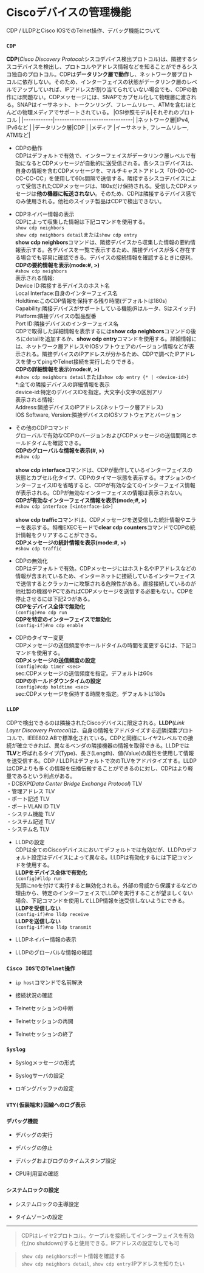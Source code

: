 # Ciscoデバイスの管理機能
CDP / LLDPとCisco IOSでのTelnet操作、デバッグ機能について

### `CDP`
**CDP**(*Cisco Discovery Protocol*:シスコデバイス検出プロトコル)は、隣接するシスコデバイスを検出し、プロトコルやアドレス情報などを知ることができるシスコ独自のプロトコル。CDPは**データリンク層で動作**し、ネットワーク層プロトコルに依存しない。そのため、インターフェイスの状態がデータリンク層のレベルでアップしていれば、IPアドレスが割り当てられていない場合でも、CDPの動作には問題ない。CDPメッセージには、SNAPでカプセル化して物理層に渡される。SNAPはイーサネット、トークンリング、フレームリレー、ATMを含むほとんどの物理メディアでサポートされている。
|OSI参照モデル|それぞれのプロトコル                |
|------------|--------------------------------|
|ネットワーク層|IPv4, IPv6など                   |
|データリンク層|CDP                             |
|メディア     |イーサネット, フレームリレー, ATMなど|

- CDPの動作  
CDPはデフォルトで有効で、インターフェイスがデータリンク層レベルで有効になるとCDPメッセージが自動的に送受信される。各シスコデバイスは、自身の情報を含むCDPメッセージを、マルチキャストアドレス「01-00-0C-CC-CC-CC」を使用して60s間隔で送信する。隣接するシスコデバイスによって受信されたCDPメッセージは、180sだけ保持される。受信したCDPメッセージは**他の機器に転送されない**。そのため、CDPは隣接するデバイス感でのみ使用される。他社のスイッチ製品はCDPで検出できない。

- CDPネイバー情報の表示  
CDPによって収集した情報は下記コマンドを使用する。  
`show cdp neighbors`  
`show cdp neighbors detail`または`show cdp entry`  
**show cdp neighbors**コマンドは、隣接デバイスから収集した情報の要約情報表示する。各デバイスを一覧で表示するため、隣接デバイスが多く存在する場合でも容易に確認できる。デバイスの接続情報を確認するときに便利。  
**CDPの要約情報を表示(mode:#, >)**  
`#show cdp neighbors`  
表示される情報:  
Device ID:隣接するデバイスのホスト名  
Local Interface:自身のインターフェイス名  
Holdtime:このCDP情報を保持する残り時間(デフォルトは180s)  
Capability:隣接デバイスがサポートしている機能(Rはルータ、Sはスイッチ)  
Platform:隣接デバイスの製品型番  
Port ID:隣接デバイスのインターフェイス名  
CDPで取得した詳細情報を表示するには**show cdp neighbors**コマンドの後ろにdetailを追加するか、**show cdp entry**コマンドを使用する。詳細情報には、ネットワーク層アドレスやIOSソフトウェアのバージョン情報などが表示される。隣接デバイスのIPアドレスが分かるため、CDPで調べたIPアドレスを使ってpingやTelnet接続を実行したりできる。  
**CDPの詳細情報を表示(mode:#, >)**  
`#show cdp neighbors detail`または`show cdp entry {* | <device-id>}`  
*:全ての隣接デバイスの詳細情報を表示  
device-id:特定のデバイスIDを指定。大文字小文字の区別アリ  
表示される情報:  
Address:隣接デバイスのIPアドレス(ネットワーク層アドレス)  
IOS Software, Version:隣接デバイスのIOSソフトウェアとバージョン

- その他のCDPコマンド  
グローバルで有効なCDPのバージョンおよびCDPメッセージの送信間隔とホールドタイムを確認できる。  
**CDPのグローバルな情報を表示(#, >)**  
`#show cdp`</br></br>
**show cdp interface**コマンドは、CDPが動作しているインターフェイスの状態とカプセル化タイプ、CDPのタイマー状態を表示する。オプションのインターフェイスIDを省略すると、CDPが有効な全てのインターフェイス情報が表示される。CDPが無効なインターフェイスの情報は表示されない。  
**CDPが有効なインターフェイス情報を表示(mode;#, >)**  
`#show cdp interface [<interface-id>]`</br></br>
**show cdp traffic**コマンドは、CDPメッセージを送受信した統計情報やエラーを表示する。特権EXECモードで**clear cdp counters**コマンドでCDPの統計情報をクリアすることができる。  
**CDPメッセージの統計情報を表示(mode:#, >)**  
`#show cdp traffic`

- CDPの無効化  
CDPはデフォルトで有効。CDPメッセージにはホスト名やIPアドレスなどの情報が含まれているため、インターネットに接続しているインターフェイスで送信するとクラッカーに攻撃される危険性がある。直接接続しているのが他社製の機器やPCであればCDPメッセージを送信する必要もない。CDPを停止させるには下記2つがある。  
**CDPをデバイス全体で無効化**  
`(config)#no cdp run`  
**CDPを特定のインターフェイスで無効化**  
`(config-if)#no cdp enable`

- CDPのタイマー変更  
CDPメッセージの送信頻度やホールドタイムの時間を変更するには、下記コマンドを使用する。  
**CDPメッセージの送信頻度の設定**  
`(config)#cdp timer <sec>`  
sec:CDPメッセージの送信頻度を指定。デフォルトは60s  
**CDPのホールドダウンタイムの設定**  
`(config)#cdp holdtime <sec>`  
sec:CDPメッセージを保持する時間を指定。デフォルトは180s

### `LLDP`
CDPで検出できるのは隣接されたCiscoデバイスに限定される。**LLDP**(*Link Layer Discovery Protocol*)は、自身の情報をアドバタイズする近隣探索プロトコルで、IEEE802.ABで標準化されている。CDPと同様にレイヤ2レベルでの接続が確立できれば、異なるベンダの隣接機器の情報を取得できる。LLDPでは**TLV**と呼ばれるタイプ(Type)、長さ(Length)、値(Value)の属性を使用して情報を送受信する。CDP / LLDPはデフォルトで次のTLVをアドバタイズする。LLDPはCDPよりも多くの情報を伝播伝搬することができるのに対し、CDPはより軽量であるという利点がある。  
・DCBXP(*Data Center Bridge Exchange Protocol*) TLV  
・管理アドレス TLV  
・ポート記述 TLV  
・ポートVLAN ID TLV  
・システム機能 TLV  
・システム記述 TLV  
・システム名 TLV

- LLDPの設定  
CDPは全てのCiscoデバイスにおいてデフォルトでは有効だが、LLDPのデフォルト設定はデバイスによって異なる。LLDPは有効化するには下記コマンドを使用する。  
**LLDPをデバイス全体で有効化**  
`(config)#lldp run`  
先頭にnoを付けて実行すると無効化される。外部の脅威から保護するなどの理由から、特定のインターフェイスでLLDPを実行することが望ましくない場合、下記コマンドを使用してLLDP情報を送受信しないようにできる。  
**LLDPを受信しない**  
`(config-if)#no lldp receive`  
**LLDPを送信しない**  
`(config-if)#no lldp transmit`

- LLDPネイバー情報の表示

- LLDPのグローバルな情報の確認

### `Cisco IOSでのTelnet操作`

- `ip host`コマンドで名前解決

- 接続状況の確認

- Telnetセッションの中断

- Telnetセッションの再開

- Telnetセッションの終了

### `Syslog`

- Syslogメッセージの形式

- Syslogサーバの設定

- ロギングバッファの設定

### `VTY(仮装端末)回線へのログ表示`

### `デバッグ機能`

- デバッグの実行

- デバッグの停止

- デバッグおよびログのタイムスタンプ設定

- CPU利用室の確認

### `システムロックの設定`

- システムロックの主導設定

- タイムゾーンの設定

---
> CDPはレイヤ2プロトコル。ケーブルを接続してインターフェイスを有効化(no shutdown)すると使用できる。IPアドレスの設定なしでも可

> `show cdp neighbors`:ポート情報を確認する  
> `show cdp neighbors detail`, `show cdp entry`:IPアドレスを知りたい
